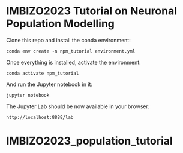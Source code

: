 # IMBIZO2023 Tutorial on Neuronal Population Modelling

Clone this repo and install the conda environment:
```
conda env create -n npm_tutorial environment.yml
```

Once everything is installed, activate the environment:
```
conda activate npm_tutorial
```

And run the Jupyter notebook in it:
```
jupyter notebook
```

The Jupyter Lab should be now available in your browser:
```
http://localhost:8888/lab
```
# IMBIZO2023_population_tutorial
